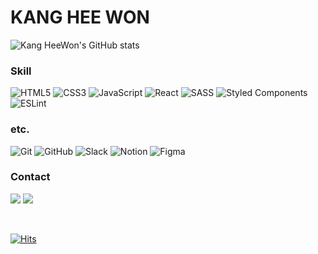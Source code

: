 # KANG HEE WON

![Kang HeeWon's GitHub stats](https://github-readme-stats.vercel.app/api?username=KH2Wone&show_icons=true&theme=radical)

### Skill
![HTML5](https://img.shields.io/badge/html5-%23E34F26.svg?style=for-the-badge&logo=html5&logoColor=white)
![CSS3](https://img.shields.io/badge/css3-%231572B6.svg?style=for-the-badge&logo=css3&logoColor=white)
![JavaScript](https://img.shields.io/badge/javascript-%23323330.svg?style=for-the-badge&logo=javascript&logoColor=%23F7DF1E)
![React](https://img.shields.io/badge/react-%2320232a.svg?style=for-the-badge&logo=react&logoColor=%2361DAFB)
![SASS](https://img.shields.io/badge/SASS-hotpink.svg?style=for-the-badge&logo=SASS&logoColor=white)
![Styled Components](https://img.shields.io/badge/styled--components-DB7093?style=for-the-badge&logo=styled-components&logoColor=white)
![ESLint](https://img.shields.io/badge/ESLint-4B3263?style=for-the-badge&logo=eslint&logoColor=white)


### etc.
![Git](https://img.shields.io/badge/git-%23F05033.svg?style=for-the-badge&logo=git&logoColor=white)
![GitHub](https://img.shields.io/badge/github-%23121011.svg?style=for-the-badge&logo=github&logoColor=white)
![Slack](https://img.shields.io/badge/Slack-4A154B?style=for-the-badge&logo=slack&logoColor=white)
![Notion](https://img.shields.io/badge/Notion-%23000000.svg?style=for-the-badge&logo=notion&logoColor=white)
![Figma](https://img.shields.io/badge/figma-%23F24E1E.svg?style=for-the-badge&logo=figma&logoColor=white)

### Contact
<a href="kkhw1202@gmail.com" target="_blank"><img src="https://img.shields.io/badge/Email-D42E35?style=flat-square&logo=blog&logoColor=white"/></a>
<a href="https://habitual-history.tistory.com/" target="_blank"><img src="https://img.shields.io/badge/Blog-EB531F?style=flat-square&logo=blog&logoColor=white"/></a>

<br>

[![Hits](https://hits.seeyoufarm.com/api/count/incr/badge.svg?url=https%3A%2F%2Fgithub.com%2FKH2Wone%2FKH2Wone.git&count_bg=%23FF5656&title_bg=%23565656&icon=javascript.svg&icon_color=%23FFE703&title=hits&edge_flat=false)](https://hits.seeyoufarm.com)
